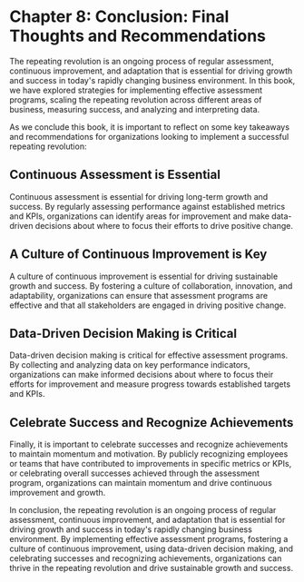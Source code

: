 Chapter 8: Conclusion: Final Thoughts and Recommendations
=========================================================

The repeating revolution is an ongoing process of regular assessment, continuous improvement, and adaptation that is essential for driving growth and success in today's rapidly changing business environment. In this book, we have explored strategies for implementing effective assessment programs, scaling the repeating revolution across different areas of business, measuring success, and analyzing and interpreting data.

As we conclude this book, it is important to reflect on some key takeaways and recommendations for organizations looking to implement a successful repeating revolution:

Continuous Assessment is Essential
----------------------------------

Continuous assessment is essential for driving long-term growth and success. By regularly assessing performance against established metrics and KPIs, organizations can identify areas for improvement and make data-driven decisions about where to focus their efforts to drive positive change.

A Culture of Continuous Improvement is Key
------------------------------------------

A culture of continuous improvement is essential for driving sustainable growth and success. By fostering a culture of collaboration, innovation, and adaptability, organizations can ensure that assessment programs are effective and that all stakeholders are engaged in driving positive change.

Data-Driven Decision Making is Critical
---------------------------------------

Data-driven decision making is critical for effective assessment programs. By collecting and analyzing data on key performance indicators, organizations can make informed decisions about where to focus their efforts for improvement and measure progress towards established targets and KPIs.

Celebrate Success and Recognize Achievements
--------------------------------------------

Finally, it is important to celebrate successes and recognize achievements to maintain momentum and motivation. By publicly recognizing employees or teams that have contributed to improvements in specific metrics or KPIs, or celebrating overall successes achieved through the assessment program, organizations can maintain momentum and drive continuous improvement and growth.

In conclusion, the repeating revolution is an ongoing process of regular assessment, continuous improvement, and adaptation that is essential for driving growth and success in today's rapidly changing business environment. By implementing effective assessment programs, fostering a culture of continuous improvement, using data-driven decision making, and celebrating successes and recognizing achievements, organizations can thrive in the repeating revolution and drive sustainable growth and success.
